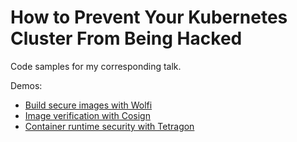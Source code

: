 # How to Prevent Your Kubernetes Cluster From Being Hacked

Code samples for my corresponding talk.

Demos:

* [Build secure images with Wolfi](./wolfi/README.md)
* [Image verification with Cosign](./cosign/README.md)
* [Container runtime security with Tetragon](./tetragon/README.md)
